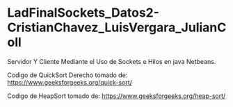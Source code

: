 # LadFinalSockets_Datos2-CristianChavez_LuisVergara_JulianColl

Servidor Y Cliente Mediante el Uso de Sockets e Hilos en java Netbeans.

Codigo de QuickSort Derecho tomado de: https://www.geeksforgeeks.org/quick-sort/

Codigo de HeapSort tomado de: https://www.geeksforgeeks.org/heap-sort/
